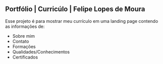 ## Portfólio | Curricúlo | Felipe Lopes de Moura

Esse projeto é para mostrar meu currículo em uma landing page contendo as informações de:

- Sobre mim
- Contato
- Formações
- Qualidades/Conhecimentos
- Certificados

